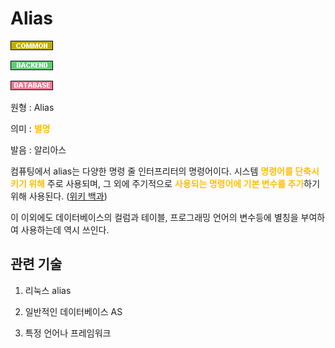 <d-title>

# Alias

</d-title>

<d-label>

<d-inner>

![Common](../2TAT1C/Label_Common.png)

</d-inner>

<d-inner>

![Backend](../2TAT1C/Label_Backend.png)

</d-inner>

<d-inner>

![Database](../2TAT1C/Label_Database.png)

</d-inner>

<d-origin>

원형 : Alias

</d-origin>

<d-mean>

의미  : <span style="color:#FFBF00; font-weight:bold;">별명</span>

</d-mean>

<d-pronunciation>

발음 : 알리아스

</d-pronunciation>

<d-content>

컴퓨팅에서 alias는 다양한 명령 줄 인터프리터의 명령어이다. 시스템  <span style="color:#FFBF00; font-weight:bold;">명령어를 단축시키기 위해</span> 주로 사용되며, 그 외에 주기적으로 <span style="color:#FFBF00; font-weight:bold;">사용되는 명령어에 기본 변수를 추가</span>하기 위해 사용된다.
([위키 백과](https://ko.wikipedia.org/wiki/Alias_(%EB%AA%85%EB%A0%B9%EC%96%B4)))

이 이외에도 데이터베이스의 컬럼과 테이블, 프로그래밍 언어의 변수등에 별칭을 부여하여 사용하는데 역시 쓰인다.

</d-content>

<d-relation>

## 관련 기술

<d-inner>

1. 리눅스 alias

</d-inner>

<d-inner>

2. 일반적인 데이터베이스 AS

</d-inner>

<d-inner>

3. 특정 언어나 프레임워크 

</d-inner>

</d-relation>